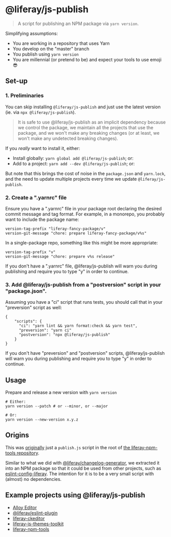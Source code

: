 # @liferay/js-publish

> A script for publishing an NPM package via `yarn version`.

Simplifying assumptions:

-   You are working in a repository that uses Yarn
-   You develop on the "master" branch
-   You publish using `yarn version`
-   You are millennial (or pretend to be) and expect your tools to use emoji 😎

## Set-up

### 1. Preliminaries

You can skip installing `@liferay/js-publish` and just use the latest version (ie. via `npx @liferay/js-publish`).

> It is safe to use @liferay/js-publish as an implicit dependency because we control the package, we maintain all the projects that use the package, and we won't make any breaking changes (or at least, we won't make any undetected breaking changes).

If you _really_ want to install it, either:

-   Install globally: `yarn global add @liferay/js-publish`; or:
-   Add to a project: `yarn add --dev @liferay/js-publish`; or:

But note that this brings the cost of noise in the `package.json` and `yarn.lock`, and the need to update multiple projects every time we update `@liferay/js-publish`.

### 2. Create a ".yarnrc" file

Ensure you have a ".yarnrc" file in your package root declaring the desired commit message and tag format. For example, in a monorepo, you probably want to include the package name:

```
version-tag-prefix "liferay-fancy-package/v"
version-git-message "chore: prepare liferay-fancy-package/v%s"
```

In a single-package repo, something like this might be more appropriate:

```
version-tag-prefix "v"
version-git-message "chore: prepare v%s release"
```

If you don't have a ".yarnrc" file, @liferay/js-publish will warn you during publishing and require you to type "y" in order to continue.

### 3. Add @liferay/js-publish from a "postversion" script in your "package.json".

Assuming you have a "ci" script that runs tests, you should call that in your "preversion" script as well:

```
{
    "scripts": {
      "ci": "yarn lint && yarn format:check && yarn test",
      "preversion": "yarn ci"
      "postversion": "npx @liferay/js-publish"
    }
}
```

If you don't have "preversion" and "postversion" scripts, @liferay/js-publish will warn you during publishing and require you to type "y" in order to continue.

## Usage

Prepare and release a new version with `yarn version`

```
# Either:
yarn version --patch # or --minor, or --major

# Or:
yarn version --new-version x.y.z
```

## Origins

This was [originally](https://github.com/liferay/liferay-npm-tools/commit/ce2db371cce6fb2fbfbe7795dfe8807cd682e959#diff-d5ba1d0718faa51781762ae13a1c1a4a) just a `publish.js` script in the root of [the liferay-npm-tools repository](https://github.com/liferay/liferay-npm-tools).

Similar to what we did with [@liferay/changelog-generator](https://github.com/liferay/liferay-frontend-projects/tree/master/projects/npm-tools/packages/changelog-generator), we extracted it into an NPM package so that it could be used from other projects, such as [eslint-config-liferay](https://github.com/liferay/eslint-config-liferay). The intention for it is to be a very small script with (almost) no dependencies.

## Example projects using @liferay/js-publish

-   [Alloy Editor](https://github.com/liferay/alloy-editor)
-   [@liferay/eslint-plugin](https://github.com/liferay/liferay-frontend-projects/tree/master/projects/eslint-plugin)
-   [liferay-ckeditor](https://github.com/liferay/liferay-ckeditor)
-   [liferay-js-themes-toolkit](https://github.com/liferay/liferay-js-themes-toolkit)
-   [liferay-npm-tools](https://github.com/liferay/liferay-npm-tools)
